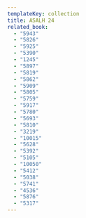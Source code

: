 ```yaml
---
templateKey: collection
title: ASALH 24
related_book:
  - "5943"
  - "5826"
  - "5925"
  - "5390"
  - "1245"
  - "5897"
  - "5819"
  - "5862"
  - "5909"
  - "5805"
  - "5759"
  - "5917"
  - "5780"
  - "5693"
  - "5810"
  - "3219"
  - "10015"
  - "5628"
  - "5392"
  - "5105"
  - "10050"
  - "5412"
  - "5038"
  - "5741"
  - "4536"
  - "5876"
  - "5317"
---
```

